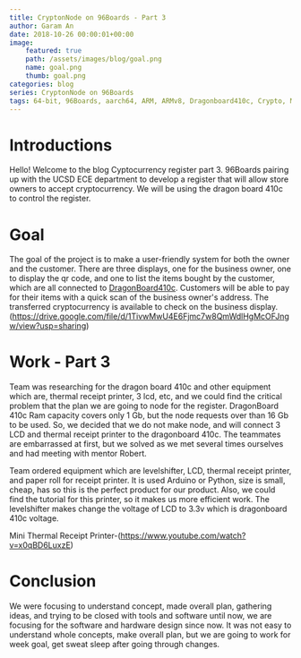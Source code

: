 ```yaml
---
title: CryptonNode on 96Boards - Part 3
author: Garam An
date: 2018-10-26 00:00:01+00:00
image:
    featured: true
    path: /assets/images/blog/goal.png
    name: goal.png
    thumb: goal.png
categories: blog
series: CryptonNode on 96Boards
tags: 64-bit, 96Boards, aarch64, ARM, ARMv8, Dragonboard410c, Crypto, Mining, Node, Business, QR, UCSD, Cryptocurrency, LCD
---
```

	
# Introductions

Hello! Welcome to the blog Cyptocurrency register part 3. 96Boards pairing up with the UCSD ECE department to develop a register that will allow store owners to accept cryptocurrency. We will be using the dragon board 410c to control the register. 

# Goal 	

The goal of the project is to make a user-friendly system for both the owner and the customer. There are three displays, one for the business owner, one to display the qr code, and one to list the items bought by the customer, which are all connected to [DragonBoard410c](http://www.96boards.org/product/dragonboard410c/). Customers will be able to pay for their items with a quick scan of the business owner's address. The transferred cryptocurrency is available to check on the business display.
(https://drive.google.com/file/d/1TivwMwU4E6Fjmc7w8QmWdlHgMcOFJngw/view?usp=sharing)

# Work - Part 3

Team was researching for the dragon board 410c and other equipment which are, thermal receipt printer, 3 lcd, etc, and we could find the critical problem that the plan we are going to node for the register. DragonBoard 410c Ram capacity covers only 1 Gb, but the node requests over than 16 Gb to be used. So, we decided that we do not make node, and will connect 3 LCD and thermal receipt printer to the dragonboard 410c. The teammates are embarrassed at first, but we solved as we met several times ourselves and had meeting with mentor Robert.

Team ordered equipment which are levelshifter, LCD, thermal receipt printer, and paper roll for receipt printer. It is used Arduino or Python, size is small, cheap, has so this is the perfect product for our product. Also, we could find the tutorial for this printer, so it makes us more efficient work. The levelshifter makes change the voltage of LCD to 3.3v which is dragonboard 410c voltage.

Mini Thermal Receipt Printer-(https://www.youtube.com/watch?v=x0qBD6LuxzE)

# Conclusion

We were focusing to understand concept, made overall plan, gathering ideas, and trying to be closed with tools and software until now, we are focusing for the software and hardware design since now. It was not easy to understand whole concepts, make overall plan, but we are going to work for week goal, get sweat sleep after going through changes.